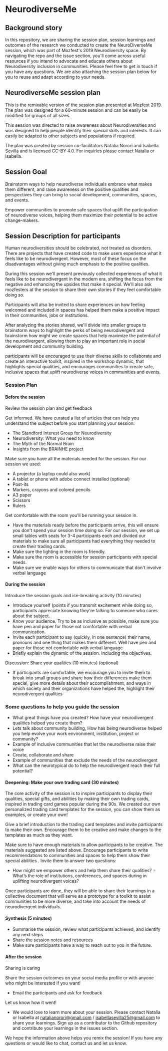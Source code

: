 # NeurodiverseMe

## Background story 

In this repository, we are sharing the session plan, session learnings and outcomes of the research we conducted to create the NeuroDiverseMe session, which was part of Mozfest's 2019 Neurodiversity space. By navigating the repo and the issue section, you'll come across useful resources if you intend to advocate and educate others about Neurodiversity inclusion in communities. Please feel free to get in touch if you have any questions. We are also attaching the session plan below for you to reuse and adapt according to your needs. 

## NeurodiverseMe session plan 

This is the remixable version of the session plan presented at Mozfest 2019. The plan was designed for a 60-minute session and can be easily be modified for groups of all sizes.

This session was directed to raise awareness about Neurodiversities and was designed to help people identify their special skills and interests. It can easily be adapted to other subjects and populations if required.

The plan was created by session co-facilitators Natalia Norori and Isabella Sevilla and is licensed CC-BY 4.0. For inquiries please contact Natalia or Isabella.

## Session Goal
Brainstorm ways to help neurodiverse individuals embrace what makes them different, and raise awareness on the positive qualities and perspectives they can bring to social development, communities, spaces, and events.

Empower communities to promote safe spaces that uplift the participation of neurodiverse voices, helping them maximize their potential to be active change-makers.

## Session Description for participants
Human neurodiversities should be celebrated, not treated as disorders. There are projects that have created code to make users experience what it feels like to be neurodivergent. However, most of these focus on the disadvantages without giving much emphasis to the positive qualities.

During this session we'll present previously collected experiences of what it feels like to be neurodivergent in the modern era, shifting the focus from the negative and enhancing the upsides that make it special. We'll also ask mozfesters at the session to share their own stories if they feel comfortable doing so.

Participants will also be invited to share experiences on how feeling welcomed and included in spaces has helped them make a positive impact in their communities, jobs or institutions.

After analyzing the stories shared, we'll divide into smaller groups to brainstorm ways to highlight the perks of being neurodivergent and brainstorm how might we create spaces that help maximize the potential of the neurodivergent, allowing them to play an important role in social development and community building.

participants will be encouraged to use their diverse skills to collaborate and create an interactive toolkit, inspired in the workshop dynamic, that highlights special qualities, and encourages communities to create safe, inclusive spaces that uplift neurodiverse voices in communities and events.

### Session Plan

#### Before the session

Review the session plan and get feedback

Get informed. We have curated a list of articles that can help you understand the subject before you start planning your session:
- The Standford Interest Group for Neurodiversity
- Neurodiversity: What you need to know
- The Myth of the Normal Brain
- Insights from the BRAINHE project

Make sure you have all the materials needed for the session. For our session we used:
- A projector (a laptop could also work)
- A tablet or phone with adobe connect installed (optional)
- Post-its
- Markers, crayons and colored pencils
- A3 paper
- Scissors
- Rulers

Get comfortable with the room you'll be running your session in.
- Have the materials ready before the participants arrive, this will ensure you don't spend your session time doing so.
For our session, we set up small tables with seats for 3-4 participants each and divided our materials to make sure all participants had everything they needed to create their trading cards.
- Make sure the lighting in the room is friendly.
- Make sure the room is accessible for session participants with special needs.
- Make sure we enable ways for others to communicate that don't involve verbal language

#### During the session

Introduce the session goals and ice-breaking activity (10 minutes)
- Introduce yourself (points if you transmit excitement while doing so, participants appreciate knowing they're talking to someone who cares about the subject.
- Know your audience. Try to be as inclusive as possible, make sure you have pen and paper for those not comfortable with verbal communication.
- Invite each participant to say (quickly, in one sentence) their name, pronouns and one thing that makes them different. Well have pen and paper for those not comfortable with verbal language
- Briefly explain the dynamic of the session. Including the objectives.

Discussion: Share your qualities (10 minutes) (optional)
- If participants are comfortable, we encourage you to invite them to break into small groups and share how their differences make them special, give more details about their accomplishment, and ways in which society and their organizations have helped the, highlight their neurodivergent qualities

###  Some questions to help you guide the session 

- What great things have you created? How have your neurodivergent qualities helped you create them?
- Lets talk about community building, How has being neurodiverse helped you help evolve your work environment, institution, project or community?
- Example of inclusive communities that let the neurodiverse raise their voice
- Create, collaborate and share
- Example of communities that exclude the needs of the neurodivergent
- What can the neurotypical do to help the neurodivergent reach their full potential?

#### Deepening: Make your own trading card (30 minutes)

The core activity of the session is to inspire participants to display their qualities, special gifts, and abilities by making their own trading cards, inspired in trading card games popular during the 90s. We created our own personalized trading card templates for the session, you can show them as examples, or create your own!

Give a brief introduction to the trading card templates and invite participants to make their own. Encourage them to be creative and make changes to the templates as much as they want.

Make sure to have enough materials to allow participants to be creative. The materials suggested are listed above.
Encourage participants to write recommendations to communities and spaces to help them show their special abilities . Invite them to answer two questions:
- How might we empower others and help them share their qualities?
= What’s the role of institutions, conferences, and spaces during in uplifting neurodivergent voices?

Once participants are done, they will be able to share their learnings in a collective document that will serve as a prototype for a toolkit to assist communities to be more diverse, and take into account the needs of neurodivergent individuals.

#### Synthesis (5 minutes)

- Summarise the session, review what participants achieved, and identify any next steps.
- Share the session notes and resources
- Make sure participants have a way to reach out to you in the future.

#### After the session
Sharing is caring

Share the session outcomes on your social media profile or with anyone who might be interested if you want!
- Email the participants and ask for feedback

Let us know how it went!
- We would love to learn more about your session. Please contact Natalia or Isabella at natalianorori@gmail.com / isabellasevilla25@gmail.com to share your learnings.
Sign up as a contributor to the Github repository and contribute your learnings in the issues section.

We hope the information above helps you remix the session! If you have any questions or would like to chat, contact us and let us know.
